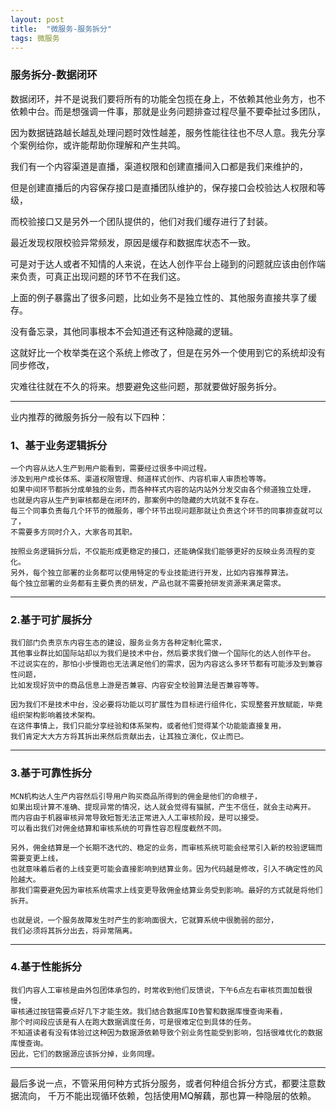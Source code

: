 ```yaml
---
layout: post
title:  "微服务-服务拆分"
tags: 微服务
---
```


### 服务拆分-数据闭环

数据闭环，并不是说我们要将所有的功能全包揽在身上，不依赖其他业务方，也不依赖中台。而是想强调一件事，那就是业务问题排查过程尽量不要牵扯过多团队，

因为数据链路越长越乱处理问题时效性越差，服务性能往往也不尽人意。我先分享个案例给你，或许能帮助你理解和产生共鸣。


我们有一个内容渠道是直播，渠道权限和创建直播间入口都是我们来维护的，

但是创建直播后的内容保存接口是直播团队维护的，保存接口会校验达人权限和等级，

而校验接口又是另外一个团队提供的，他们对我们缓存进行了封装。

最近发现权限校验异常频发，原因是缓存和数据库状态不一致。


可是对于达人或者不知情的人来说，在达人创作平台上碰到的问题就应该由创作端来负责，可真正出现问题的环节不在我们这。

上面的例子暴露出了很多问题，比如业务不是独立性的、其他服务直接共享了缓存。

没有备忘录，其他同事根本不会知道还有这种隐藏的逻辑。

这就好比一个枚举类在这个系统上修改了，但是在另外一个使用到它的系统却没有同步修改，

灾难往往就在不久的将来。想要避免这些问题，那就要做好服务拆分。


---

业内推荐的微服务拆分一般有以下四种：

### 1、基于业务逻辑拆分

    一个内容从达人生产到用户能看到，需要经过很多中间过程。
    涉及到用户成长体系、渠道权限管理、频道样式创作、内容机审人审质检等等。
    如果中间环节都拆分成单独的业务，而各种样式内容的站内站外分发交由各个频道独立处理，
    也就是内容从生产到审核都是在闭环的，那案例中的隐藏的大坑就不复存在。
    每三个同事负责每几个环节的微服务，哪个环节出现问题那就让负责这个环节的同事排查就可以了，
    不需要多方同时介入，大家各司其职。
    
    按照业务逻辑拆分后，不仅能形成更稳定的接口，还能确保我们能够更好的反映业务流程的变化。
    另外，每个独立部署的业务都可以使用特定的专业技能进行开发，比如内容推荐算法。
    每个独立部署的业务都有主要负责的研发，产品也就不需要抢研发资源来满足需求。

---

### 2.基于可扩展拆分
    
    我们部门负责京东内容生态的建设，服务业务方各种定制化需求，
    其他事业群比如国际站却以为我们是技术中台，然后要求我们做一个国际化的达人创作平台。
    不过说实在的，那怕小步慢跑也无法满足他们的需求，因为内容这么多环节都有可能涉及到兼容性问题，
    比如发现好货中的商品信息上游是否兼容、内容安全校验算法是否兼容等等。
    
    因为我们不是技术中台，没必要将功能以可扩展性为目标进行组件化，实现整套开放赋能，毕竟组织架构影响着技术架构。
    在这件事情上，我们只能分享经验和体系架构，或者他们觉得某个功能能直接复用，
    我们肯定大大方方将其拆出来然后贡献出去，让其独立演化，仅止而已。

---

### 3.基于可靠性拆分

    MCN机构达人生产内容然后引导用户购买商品所得到的佣金是他们的命根子，
    如果出现计算不准确、提现异常的情况，达人就会觉得有猫腻，产生不信任，就会主动离开。
    而内容由于机器审核异常导致短暂无法正常进入人工审核阶段，是可以接受。
    可以看出我们对佣金结算和审核系统的可靠性容忍程度截然不同。
    
    另外，佣金结算是一个长期不迭代的、稳定的业务，而审核系统可能会经常引入新的校验逻辑而需要变更上线，
    也就意味着后者的上线变更可能会直接影响到结算业务。因为代码越是修改，引入不确定性的风险越大。
    那我们需要避免因为审核系统需求上线变更导致佣金结算业务受到影响。最好的方式就是将他们拆开。
    
    也就是说，一个服务故障发生时产生的影响面很大，它就算系统中很脆弱的部分，
    我们必须将其拆分出去，将异常隔离。

---

### 4.基于性能拆分

    我们内容人工审核是由外包团体承包的，时常收到他们反馈说，下午6点左右审核页面加载很慢，
    审核通过按钮需要点好几下才能生效。我们结合数据库IO告警和数据库慢查询来看，
    那个时间段应该是有人在跑大数据调度任务，可是很难定位到具体的任务。
    不知道读者有没有体验过这种因为数据源依赖导致个别业务性能受到影响，包括很难优化的数据库慢查询。
    因此，它们的数据源应该拆分掉，业务同理。
    

---


最后多说一点，不管采用何种方式拆分服务，或者何种组合拆分方式，都要注意数据流向，
千万不能出现循环依赖，包括使用MQ解藕，那也算一种隐层的依赖。